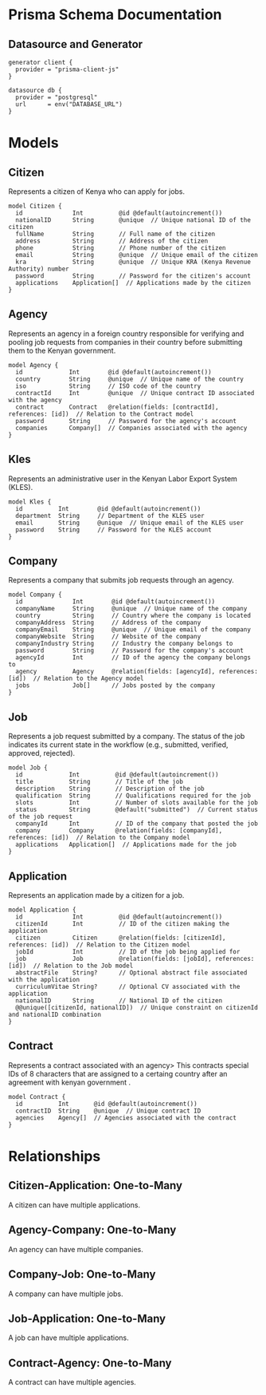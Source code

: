 # Prisma Schema Documentation

## Datasource and Generator

```prisma
generator client {
  provider = "prisma-client-js"
}

datasource db {
  provider = "postgresql"
  url      = env("DATABASE_URL")
}

```

# Models

## Citizen
Represents a citizen of Kenya who can apply for jobs.

```prisma
model Citizen {
  id              Int          @id @default(autoincrement())
  nationalID      String       @unique  // Unique national ID of the citizen
  fullName        String       // Full name of the citizen
  address         String       // Address of the citizen
  phone           String       // Phone number of the citizen
  email           String       @unique  // Unique email of the citizen
  kra             String       @unique  // Unique KRA (Kenya Revenue Authority) number
  password        String       // Password for the citizen's account
  applications    Application[]  // Applications made by the citizen
}
```

## Agency
Represents an agency in a foreign country responsible for verifying and pooling job requests from companies in their country before submitting them to the Kenyan government.

```prisma
model Agency {
  id             Int        @id @default(autoincrement())
  country        String     @unique  // Unique name of the country
  iso            String     // ISO code of the country
  contractId     Int        @unique  // Unique contract ID associated with the agency
  contract       Contract   @relation(fields: [contractId], references: [id])  // Relation to the Contract model
  password       String     // Password for the agency's account
  companies      Company[]  // Companies associated with the agency
}
```
## Kles
Represents an administrative user in the Kenyan Labor Export System (KLES).

```prisma
model Kles {
  id          Int        @id @default(autoincrement())
  department  String     // Department of the KLES user
  email       String     @unique  // Unique email of the KLES user
  password    String     // Password for the KLES account
}
```

## Company
Represents a company that submits job requests through an agency.

```prisma
model Company {
  id              Int        @id @default(autoincrement())
  companyName     String     @unique  // Unique name of the company
  country         String     // Country where the company is located
  companyAddress  String     // Address of the company
  companyEmail    String     @unique  // Unique email of the company
  companyWebsite  String     // Website of the company
  companyIndustry String     // Industry the company belongs to
  password        String     // Password for the company's account
  agencyId        Int        // ID of the agency the company belongs to
  agency          Agency     @relation(fields: [agencyId], references: [id])  // Relation to the Agency model
  jobs            Job[]      // Jobs posted by the company
}

```

## Job
Represents a job request submitted by a company. The status of the job indicates its current state in the workflow (e.g., submitted, verified, approved, rejected).

```prisma
model Job {
  id             Int          @id @default(autoincrement())
  title          String       // Title of the job
  description    String       // Description of the job
  qualification  String       // Qualifications required for the job
  slots          Int          // Number of slots available for the job
  status         String       @default("submitted")  // Current status of the job request
  companyId      Int          // ID of the company that posted the job
  company        Company      @relation(fields: [companyId], references: [id])  // Relation to the Company model
  applications   Application[]  // Applications made for the job
}
```

## Application
Represents an application made by a citizen for a job.

```prisma
model Application {
  id              Int          @id @default(autoincrement())
  citizenId       Int          // ID of the citizen making the application
  citizen         Citizen      @relation(fields: [citizenId], references: [id])  // Relation to the Citizen model
  jobId           Int          // ID of the job being applied for
  job             Job          @relation(fields: [jobId], references: [id])  // Relation to the Job model
  abstractFile    String?      // Optional abstract file associated with the application
  curriculumVitae String?      // Optional CV associated with the application
  nationalID      String       // National ID of the citizen
  @@unique([citizenId, nationalID])  // Unique constraint on citizenId and nationalID combination
}
```

## Contract
Represents a contract associated with an agency> This contracts special IDs of 8 characters that are assigned to a certaing country after an agreement with kenyan government .

```prisma
model Contract {
  id          Int       @id @default(autoincrement())
  contractID  String    @unique  // Unique contract ID
  agencies    Agency[]  // Agencies associated with the contract
}
```

# Relationships

## Citizen-Application: One-to-Many
A citizen can have multiple applications.

## Agency-Company: One-to-Many
An agency can have multiple companies.

## Company-Job: One-to-Many
A company can have multiple jobs.

## Job-Application: One-to-Many
A job can have multiple applications.

## Contract-Agency: One-to-Many
A contract can have multiple agencies.


